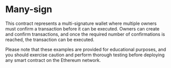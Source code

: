# Many-sign
This contract represents a multi-signature wallet where multiple owners must confirm a transaction before it can be executed. Owners can create and confirm transactions, and once the required number of confirmations is reached, the transaction can be executed.

Please note that these examples are provided for educational purposes, and you should exercise caution and perform thorough testing before deploying any smart contract on the Ethereum network.
